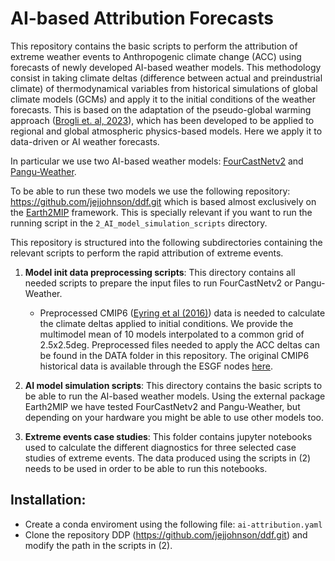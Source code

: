 # AI-based Attribution Forecasts 

This repository contains the basic scripts to perform the attribution of extreme weather events to Anthropogenic climate change (ACC) using forecasts of newly developed AI-based weather models. This methodology consist in taking climate deltas (difference between actual and preindustrial climate) of thermodynamical variables from historical simulations of global climate models (GCMs) and apply it to the initial conditions of the weather forecasts. This is based on the adaptation of the pseudo-global warming approach ([Brogli et. al, 2023](https://doi.org/10.5194/gmd-16-907-2023)), which has been developed to be applied to regional and global atmospheric physics-based models. Here we apply it to data-driven or AI weather forecasts.

In particular we use two AI-based weather models: [FourCastNetv2](https://arxiv.org/abs/2306.03838) and [Pangu-Weather](https://doi.org/10.1038/s41586-023-06185-3).

To be able to run these two models we use the following repository: https://github.com/jejjohnson/ddf.git which is based almost exclusively on the [Earth2MIP](https://github.com/NVIDIA/earth2mip) framework. This is specially relevant if you want to run the running script in  the `2_AI_model_simulation_scripts` directory.

This repository is structured into the following subdirectories containing the relevant scripts to perform the rapid attribution of extreme events.

1. **Model init data preprocessing scripts**: 
    This directory contains all needed scripts to prepare the input files to run FourCastNetv2 or Pangu-Weather. 

    - Preprocessed CMIP6 ([Eyring et al (2016)](https://doi.org/10.5194/gmd-9-1937-201)) data is needed to calculate the climate deltas applied to initial conditions. We provide the multimodel mean of 10 models interpolated to a common grid of 2.5x2.5deg. Preprocessed files needed to apply the ACC deltas can be found in the DATA folder in this repository. The original CMIP6 historical data is available through the ESGF nodes [here](https://aims2.llnl.gov/search/cmip6/). 
    
2. **AI model simulation scripts**: 
    This directory contains the basic scripts to be able to run the AI-based weather models. Using the external package Earth2MIP we have tested FourCastNetv2 and Pangu-Weather, but depending on your hardware you might be able to use other models too.

3. **Extreme events case studies**: 
    This folder contains jupyter notebooks used to calculate the different diagnostics for three selected case studies of extreme events. The data produced using the scripts in (2) needs to be used in order to be able to run this notebooks.


## Installation:

- Create a conda enviroment using the following file:  ```ai-attribution.yaml```
- Clone the repository DDP (https://github.com/jejjohnson/ddf.git) and modify the path in the scripts in (2).

